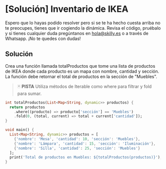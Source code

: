 # [Solución] Inventario de IKEA

Espero que lo hayas podido resolver pero si se te ha hecho cuesta arriba no te preocupes, tienes que ir cogiendo la dinámica. Revisa el código, pruébalo y si tienes cualquier duda pregúntanos en hola@skilly.es o a través de Whatsapp.
¡No te quedes con dudas!

## Solución

Crea una función llamada totalProductos que tome una lista de productos de IKEA donde cada producto es un mapa con nombre, cantidad y sección. La función debe retornar el total de productos en la sección de "Muebles".

> :black_joker: **PISTA**
Utiliza métodos de Iterable como where para filtrar y fold para sumar.

~~~dart
int totalProductos(List<Map<String, dynamic>> productos) {
  return productos
    .where((producto) => producto['sección'] == 'Muebles')
    .fold(0, (total, current) => total + current['cantidad']);
}

void main() {
  List<Map<String, dynamic>> productos = [
    {'nombre': 'Mesa', 'cantidad': 10, 'sección': 'Muebles'},
    {'nombre': 'Lámpara', 'cantidad': 15, 'sección': 'Iluminación'},
    {'nombre': 'Silla', 'cantidad': 25, 'sección': 'Muebles'}
  ];
  print('Total de productos en Muebles: ${totalProductos(productos)}');
}
~~~